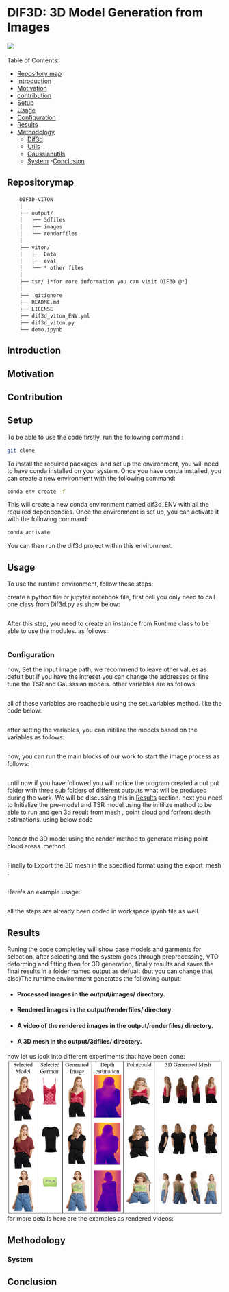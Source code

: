 # DIF3D: 3D Model Generation from Images

![](./0001.webp)


Table of Contents:
- [Repository map](#repositorymap)
- [Introduction](#introduction)
- [Motivation](#motivation)
- [contribution](#contribution)
- [Setup](#setup)
- [Usage](#usage)
- [Configuration](#configuration)
- [Results](#results)
- [Methodology](#methodology)
    + [Dif3d](#dif3d)
    + [Utils](#utils)
    + [Gaussianutils](#gaussianutils)
    + [System](#system)
-[Conclusion](#conclusion)


## Repositorymap
```
    DIF3D-VITON
    │
    ├── output/
    │   ├── 3dfiles   
    │   ├── images
    │   └── renderfiles
    │
    ├── viton/
    │   ├── Data   
    │   ├── eval
    │   └── * other files
    |
    ├── tsr/ [*for more information you can visit DIF3D @*]
    │    
    ├── .gitignore
    ├── README.md
    ├── LICENSE
    ├── dif3d_viton_ENV.yml
    ├── dif3d_viton.py
    └── demo.ipynb
```
## Introduction


## Motivation


## Contribution


## Setup
To be able to use the code firstly, run the following command :
```bash
git clone 
```
To install the required packages, and set up the environment, you will need to have conda installed on your system.
Once you have conda installed, you can create a new environment with the following command:
```bash
conda env create -f 
```
This will create a new conda environment named dif3d_ENV with all the required dependencies.
Once the environment is set up, you can activate it with the following command:

```bash
conda activate 
```
You can then run the dif3d project within this environment.

## Usage
To use the runtime environment, follow these steps:

create a python file or jupyter notebook file, first cell you only need to call one class from Dif3d.py as show below:
```python

``` 
After this step, you need  to create an instance from Runtime class to be able to use the modules. as follows:
```python

```
### Configuration
now, Set the input image path, we recommend to leave other values as defult but if you have the intreset you can change the addresses or fine tune the TSR and Gausssian models.
other variables are as follows:

```

```
all of these variables are reacheable using the set_variables method. like the code below:
```python

```
after setting the variables, you can initilize the models based on the variables as follows:
```python

```
now, you can run the main blocks of our work to start the image process as follows:
```python

```
until now if you have followed you will notice the program created a out put folder with three sub folders of different outputs what will be produced during the work. We will be discussing this in [Results]() section.
next you need to Initialize the pre-model and TSR model using the initilize method to be able to run and gen 3d result from mesh , point cloud and forfront depth estimations. using below code

```python

```
Render the 3D model using the render method to generate mising point cloud areas.
method.
```python

```
Finally to Export the 3D mesh in the specified format using the export_mesh :
```python

```
Here's an example usage:

```python
```
all the steps are already been coded in workspace.ipynb file as well.

## Results
Runing the code completley will show case models and garments for selection, after selecting and the system goes through preprocessing, VTO deforming and fitting then for 3D generation, finally results and saves the final results in a folder named output as defualt (but you can change that also)The runtime environment generates the following output:

+ ####  Processed images in the output/images/ directory.
+ #### Rendered images in the output/renderfiles/ directory.
+ #### A video of the rendered images in the output/renderfiles/ directory.
+ #### A 3D mesh in the output/3dfiles/ directory.

now let us look into different experiments that have been done:
![](./Figures/Slide3.png)
for more details here are the examples as  rendered videos:

## Methodology

### System

## Conclusion

